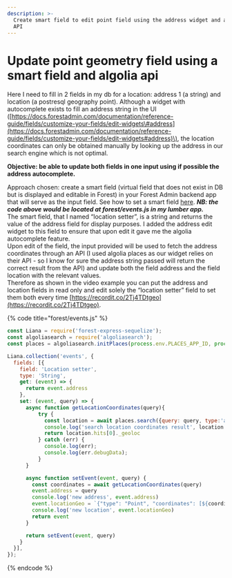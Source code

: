 ```yaml
---
description: >-
  Create smart field to edit point field using the address widget and algolia
  API
---
```


# Update point geometry field using a smart field and algolia api

Here I need to fill in 2 fields in my db for a location: address 1 \(a string\) and location \(a postresql geography point\). Although a widget with autocomplete exists to fill an address string in the UI \([https://docs.forestadmin.com/documentation/reference-guide/fields/customize-your-fields/edit-widgets\#address](https://docs.forestadmin.com/documentation/reference-guide/fields/customize-your-fields/edit-widgets#address)\), the location coordinates can only be obtained manually by looking up the address in our search engine which is not optimal.

**Objective: be able to update both fields in one input using if possible the address autocomplete.**

Approach chosen: create a smart field \(virtual field that does not exist in DB but is displayed and editable in Forest\) in your Forest Admin backend app that will serve as the input field. See how to set a smart field [here](https://docs.forestadmin.com/documentation/reference-guide/fields/create-and-manage-smart-fields). _**NB: the code above would be located at forest/events.js in my lumber app.**_  
The smart field, that I named “location setter”, is a string and returns the value of the address field for display purposes. I added the address edit widget to this field to ensure that upon edit it gave me the algolia autocomplete feature.  
Upon edit of the field, the input provided will be used to fetch the address coordinates through an API \(I used algolia places as our widget relies on their API - so I know for sure the address string passed will return the correct result from the API\) and update both the field address and the field location with the relevant values.  
Therefore as shown in the video example you can put the address and location fields in read only and edit solely the “location setter” field to set them both every time [https://recordit.co/2Tj4TDtgeo](https://recordit.co/2Tj4TDtgeo).

{% code title="forest/events.js" %}
```javascript
const Liana = require('forest-express-sequelize');
const algoliasearch = require('algoliasearch');
const places = algoliasearch.initPlaces(process.env.PLACES_APP_ID, process.env.PLACES_API_KEY);

Liana.collection('events', {
  fields: [{
    field: 'Location setter',
    type: 'String',
    get: (event) => {
      return event.address
    },
    set: (event, query) => {
      async function getLocationCoordinates(query){
          try {
            const location = await places.search({query: query, type:'address'});
            console.log('search location coordinates result', location.hits[0]._geoloc);
            return location.hits[0]._geoloc
          } catch (err) {
            console.log(err);
            console.log(err.debugData);
          }
      }

      async function setEvent(event, query) {
        const coordinates = await getLocationCoordinates(query)
        event.address = query
        console.log('new address', event.address)
        event.locationGeo = `{"type": "Point", "coordinates": [${coordinates.lat}, ${coordinates.lng}]}`
        console.log('new location', event.locationGeo)
        return event
      }

      return setEvent(event, query)
    }
  }],
});
```
{% endcode %}

